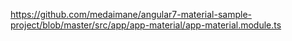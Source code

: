 https://github.com/medaimane/angular7-material-sample-project/blob/master/src/app/app-material/app-material.module.ts
